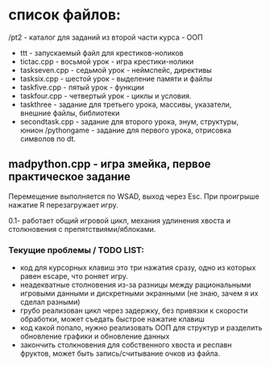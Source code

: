 # список файлов:
/pt2  - каталог для заданий из второй части курса - ООП
- ttt           - запускаемый файл для крестиков-ноликов
- tictac.cpp    - восьмой урок - игра крестики-нолики
- taskseven.cpp - седьмой урок - неймспейс, директивы
-  tasksix.cpp - шестой урок - выделение памяти и файлы
-  taskfive.cpp - пятый урок - функции
-  taskfour.cpp - четвертый урок - циклы и условия.
-  taskthree - задание для третьего урока, массивы, указатели, внешние файлы, библиотеки
-  secondtask.cpp - задание для второго урока, энум, структуры, юнион 
/pythongame - задание для первого урока, отрисовка символов по dt.

## madpython.cpp - игра змейка, первое практическое задание
Перемещение выполняется по WSAD, выход через Esc.
При проигрыше нажатие R перезагружает игру.

0.1- работает общий игровой цикл, механия удлинения хвоста и столкновения с препятствиями/яблоками.
 
### Текущие проблемы / TODO LIST:
* код для курсорных клавиш это три нажатия сразу, одно из которых равен escape, что роняет игру.
* неадекватные столновения из-за разницы между рациональными игровыми данными и дискретными экранными (не знаю, зачем я их сделал разными)
* грубо реализован цикл через задержку, без привязки к скорости обработки, может съедать быстрое нажатие клавиш
* код какой попало, нужно реализовать ООП для структур и разделить обновление графики и обновление данных
* закончить столкновения для собственного хвоста и респавн фруктов, может быть запись/считывание очков из файла.
